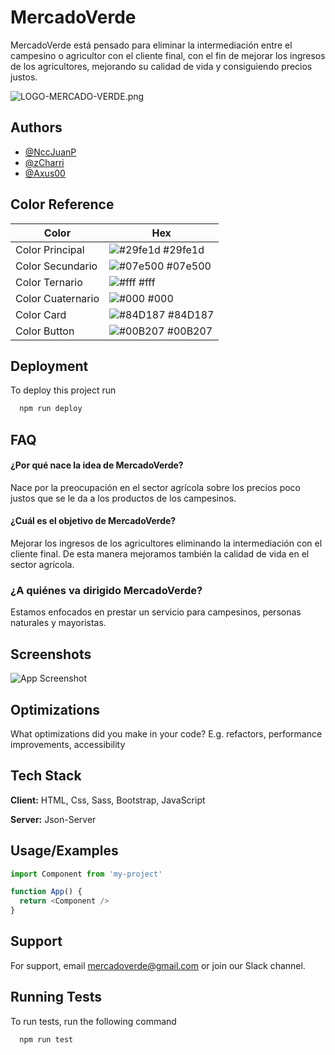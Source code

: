 
# MercadoVerde

MercadoVerde está pensado para eliminar la intermediación entre el campesino o agricultor con el cliente final, con el fin de mejorar los ingresos de los agricultores, mejorando su calidad de vida y consiguiendo precios justos.


![LOGO-MERCADO-VERDE.png](https://i.postimg.cc/GtjkBf2r/LOGO-MERCADO-VERDE.png)


## Authors

- [@NccJuanP](https://github.com/NccJuanP)
- [@zCharri](https://github.com/zCharri)
- [@Axus00](https://github.com/Axus00)

## Color Reference

| Color             | Hex                                                                |
| ----------------- | ------------------------------------------------------------------ |
| Color Principal | ![#29fe1d](https://via.placeholder.com/10/0a192f?text=+) #29fe1d |
| Color Secundario | ![#07e500](https://via.placeholder.com/10/f8f8f8?text=+) #07e500 |
| Color Ternario | ![#fff](https://via.placeholder.com/10/00b48a?text=+) #fff |
| Color Cuaternario | ![#000](https://via.placeholder.com/10/00b48a?text=+) #000 |
| Color Card | ![#84D187](https://via.placeholder.com/10/00b48a?text=+) #84D187 |
| Color Button | ![#00B207](https://via.placeholder.com/10/00b48a?text=+) #00B207 |


## Deployment

To deploy this project run

```bash
  npm run deploy
```


## FAQ

#### ¿Por qué nace la idea de MercadoVerde?

Nace por la preocupación en el sector agrícola sobre los precios poco justos que se le da a los productos de los campesinos.

#### ¿Cuál es el objetivo de MercadoVerde?

Mejorar los ingresos de los agricultores eliminando la intermediación con el cliente final. De esta manera mejoramos también la calidad de vida en el sector agrícola.

### ¿A quiénes va dirigido MercadoVerde?

Estamos enfocados en prestar un servicio para campesinos, personas naturales y mayoristas.


## Screenshots

![App Screenshot](https://via.placeholder.com/468x300?text=App+Screenshot+Here)


## Optimizations

What optimizations did you make in your code? E.g. refactors, performance improvements, accessibility


## Tech Stack

**Client:** HTML, Css, Sass, Bootstrap, JavaScript

**Server:** Json-Server


## Usage/Examples

```javascript
import Component from 'my-project'

function App() {
  return <Component />
}
```


## Support

For support, email mercadoverde@gmail.com or join our Slack channel.


## Running Tests

To run tests, run the following command

```bash
  npm run test
```

